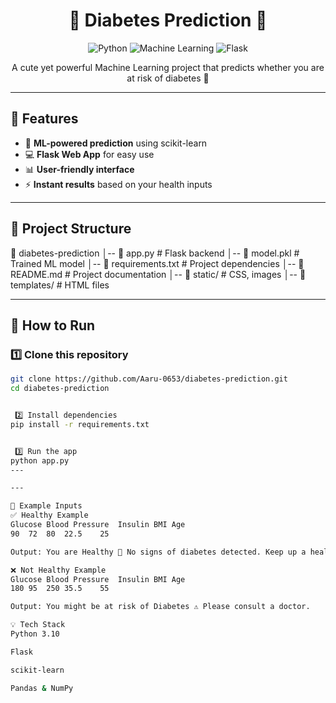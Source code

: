 <div align="center">

# 🩷 Diabetes Prediction 🩵

![Python](https://img.shields.io/badge/Python-3.10-FFD1DC?style=for-the-badge&logo=python&logoColor=3776AB)
![Machine Learning](https://img.shields.io/badge/Machine%20Learning-FFD1DC?style=for-the-badge&logo=scikit-learn&logoColor=F7931E)
![Flask](https://img.shields.io/badge/Flask-FFE4E1?style=for-the-badge&logo=flask&logoColor=000000)

<p align="center">
A cute yet powerful Machine Learning project that predicts whether you are at risk of diabetes 💖
</p>

</div>

---

## 🌸 Features
- 🧠 **ML-powered prediction** using scikit-learn
- 💻 **Flask Web App** for easy use
- 📊 **User-friendly interface**
- ⚡ **Instant results** based on your health inputs

---

## 📂 Project Structure

📁 diabetes-prediction
│-- 📄 app.py # Flask backend
│-- 📄 model.pkl # Trained ML model
│-- 📄 requirements.txt # Project dependencies
│-- 📄 README.md # Project documentation
│-- 📁 static/ # CSS, images
│-- 📁 templates/ # HTML files


---

## 🚀 How to Run

### 1️⃣ Clone this repository
```bash
git clone https://github.com/Aaru-0653/diabetes-prediction.git
cd diabetes-prediction


 2️⃣ Install dependencies
pip install -r requirements.txt


 3️⃣ Run the app
python app.py
---

---

🧪 Example Inputs
✅ Healthy Example
Glucose	Blood Pressure	Insulin	BMI	Age
90	72	80	22.5	25

Output: You are Healthy 💖 No signs of diabetes detected. Keep up a healthy lifestyle!

❌ Not Healthy Example
Glucose	Blood Pressure	Insulin	BMI	Age
180	95	250	35.5	55

Output: You might be at risk of Diabetes ⚠️ Please consult a doctor.

💡 Tech Stack
Python 3.10

Flask

scikit-learn

Pandas & NumPy




                                                                                 Made with 💖 by Aaru


